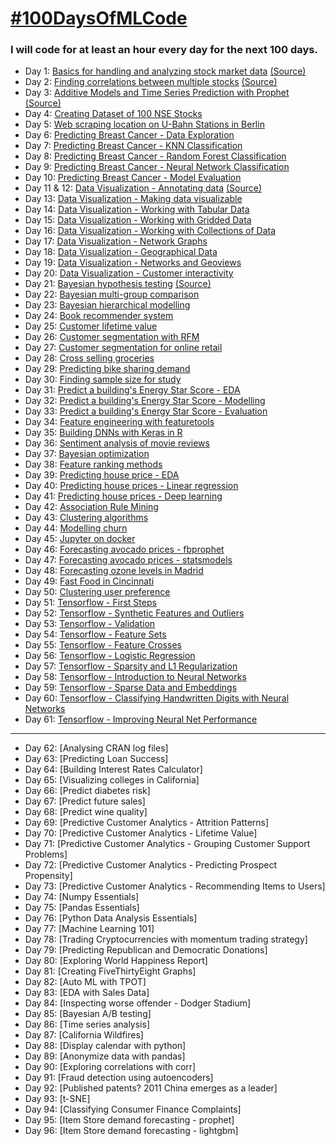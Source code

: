 # [#100DaysOfMLCode](https://www.youtube.com/watch?v=cuQMBj1cWPo) 


### I will code for at least an hour every day for the next 100 days.

* Day 1: [Basics for handling and analyzing stock market data](https://github.com/1dhiman/100days-ml/blob/master/day1_Stock_Market_Data_Analysis.ipynb) [(Source)](https://mapattack.wordpress.com/2017/02/12/using-python-for-stocks-1/)
* Day 2: [Finding correlations between multiple stocks](https://github.com/1dhiman/100days-ml/blob/master/day2_Finding_Correlations_between_Multiple_Stocks..ipynb) [(Source)](https://mapattack.wordpress.com/2017/02/14/python-for-stocks-2/)
* Day 3: [Additive Models and Time Series Prediction with Prophet](https://github.com/1dhiman/100days-ml/blob/master/day3_Additive_Models_and_Time_Series_Prediction.ipynb) [(Source)](https://facebook.github.io/prophet/docs/quick_start.html)
* Day 4: [Creating Dataset of 100 NSE Stocks](https://github.com/1dhiman/100days-ml/blob/master/day4_Creating_Dataset_Of_Stocks.ipynb) 
* Day 5: [Web scraping location on U-Bahn Stations in Berlin](https://github.com/1dhiman/100days-ml/blob/master/day5_Webscraping_Location_of_Train_Stations_in_Berlin.ipynb)
* Day 6: [Predicting Breast Cancer - Data Exploration](https://github.com/1dhiman/100days-ml/blob/master/day6_Breast_Cancer_Exploratory_Analysis.ipynb)
* Day 7: [Predicting Breast Cancer - KNN Classification](https://github.com/1dhiman/100days-ml/blob/master/day7_Breast_Cancer_KNN_Classification.ipynb)
* Day 8: [Predicting Breast Cancer - Random Forest Classification](https://github.com/1dhiman/100days-ml/blob/master/day8_Breast_Cancer_Random_Forest_Classification.ipynb)
* Day 9: [Predicting Breast Cancer - Neural Network Classification](https://github.com/1dhiman/100days-ml/blob/master/day9_Breast_Cancer_Neural_Network_Classification.ipynb)
* Day 10: [Predicting Breast Cancer - Model Evaluation](https://github.com/1dhiman/100days-ml/blob/master/day10_Breast_Cancer_Model_Evaluation.ipynb)
* Day 11 & 12: [Data Visualization - Annotating data](https://github.com/1dhiman/100days-ml/blob/master/day11_and_12_Data_Viz_Annotating_Data.ipynb) [(Source)](http://pyviz.org/tutorial/index.html)
* Day 13: [Data Visualization - Making data visualizable](https://github.com/1dhiman/100days-ml/blob/master/day13_Making_Data_Visualizable.ipynb) 
* Day 14: [Data Visualization - Working with Tabular Data](https://github.com/1dhiman/100days-ml/blob/master/day14_Working_with_Tabular_Data.ipynb) 
* Day 15: [Data Visualization - Working with Gridded Data](https://github.com/1dhiman/100days-ml/blob/master/day15_Working_with_Gridded_Data.ipynb)
* Day 16: [Data Visualization - Working with Collections of Data](https://github.com/1dhiman/100days-ml/blob/master/day16_datasets_and_collections_of_data.ipynb)
* Day 17: [Data Visualization - Network Graphs](https://github.com/1dhiman/100days-ml/blob/master/day17_Network_Graphs.ipynb)
* Day 18: [Data Visualization - Geographical Data](
https://github.com/1dhiman/100days-ml/blob/master/day18_Geographic_Data.ipynb)
* Day 19: [Data Visualization - Networks and Geoviews](
https://github.com/1dhiman/100days-ml/blob/master/day19_Networks_and_Geoviews.ipynb)
* Day 20: [Data Visualization - Customer interactivity](https://github.com/1dhiman/100days-ml/blob/master/day20_Custom_Interactivity.ipynb)
* Day 21: [Bayesian hypothesis testing](https://github.com/1dhiman/100days-ml/blob/master/day_21_bayesian.ipynb) [(Source)](https://github.com/ericmjl/bayesian-stats-modelling-tutorial)
* Day 22: [Bayesian multi-group comparison](https://github.com/1dhiman/100days-ml/blob/master/day22_bayesian_multi_group_comparison.ipynb)
* Day 23: [Bayesian hierarchical modelling](https://github.com/1dhiman/100days-ml/blob/master/day23_bayesian_hierarchical_models.ipynb)
* Day 24: [Book recommender system](https://github.com/1dhiman/100days-ml/blob/master/day24_recommender_system.ipynb)
* Day 25: [Customer lifetime value](https://github.com/1dhiman/100days-ml/blob/master/day25_CLV.ipynb)
* Day 26: [Customer segmentation with RFM](https://github.com/1dhiman/100days-ml/blob/master/day26_RFM.ipynb)
* Day 27: [Customer segmentation for online retail](https://github.com/1dhiman/100days-ml/blob/master/day27_Customer_Segmentation_Online_Retail.ipynb)
* Day 28: [Cross selling groceries](https://github.com/1dhiman/100days-ml/blob/master/day28_Cross_Selling_Groceries.ipynb)
* Day 29: [Predicting bike sharing demand](https://github.com/1dhiman/100days-ml/blob/master/day29_bike_sharing_demand.ipynb)
* Day 30: [Finding sample size for study](https://github.com/1dhiman/100days-ml/blob/master/day30_Finding_sample_size_for_study.ipynb)
* Day 31: [Predict a building's Energy Star Score - EDA](https://github.com/1dhiman/100days-ml/blob/master/day31_energy_score_EDA.ipynb)
* Day 32: [Predict a building's Energy Star Score - Modelling](https://github.com/1dhiman/100days-ml/blob/master/day32_energy_score_Modelling.ipynb)
* Day 33: [Predict a building's Energy Star Score - Evaluation](https://github.com/1dhiman/100days-ml/blob/master/day33_energy_score_Evaluation.ipynb)
* Day 34: [Feature engineering with featuretools](https://github.com/1dhiman/100days-ml/blob/master/day34_feature_engineering.ipynb)
* Day 35: [Building DNNs with Keras in R](https://github.com/1dhiman/100days-ml/blob/master/day35_keras_in_R.R)
* Day 36: [Sentiment analysis of movie reviews](https://github.com/1dhiman/100days-ml/blob/master/day36_Sentiment_Analysis.ipynb)
* Day 37: [Bayesian optimization](https://github.com/1dhiman/100days-ml/blob/master/day37_bayesian_optimization.ipynb)
* Day 38: [Feature ranking methods](https://github.com/1dhiman/100days-ml/blob/master/day38_feature_ranking.ipynb)
* Day 39: [Predicting house price - EDA](https://nbviewer.jupyter.org/github/1dhiman/100days-ml/blob/master/day39_house_price_prediction_EDA.ipynb)
* Day 40: [Predicting house prices - Linear regression](https://github.com/1dhiman/100days-ml/blob/master/day40_house_price_prediction_modelling_ml.ipynb)
* Day 41: [Predicting house prices - Deep learning](https://github.com/1dhiman/100days-ml/blob/master/day41_predicting_house_prices_modelling_dl.ipynb)
* Day 42: [Association Rule Mining](https://github.com/1dhiman/100days-ml/blob/master/day42_Association_Rule_Mining.Rmd)
* Day 43: [Clustering algorithms](https://github.com/1dhiman/100days-ml/blob/master/day43_Clustering_algorithms.ipynb)
* Day 44: [Modelling churn](https://github.com/1dhiman/100days-ml/blob/master/day44_modelling_churn.R)
* Day 45: [Jupyter on docker](https://github.com/1dhiman/100days-ml/blob/master/day45_jupyter_on_docker.md)
* Day 46: [Forecasting avocado prices - fbprophet](https://www.kaggle.com/dhimananubhav/forecasting-avocado-prices-fbprophet-mape-6/)
* Day 47: [Forecasting avocado prices - statsmodels](https://www.kaggle.com/dhimananubhav/forecasting-avocado-prices-statsmodels-mape-8)
* Day 48: [Forecasting ozone levels in Madrid](https://www.kaggle.com/dhimananubhav/forecasting-ozone-levels-in-madrid)
* Day 49: [Fast Food in Cincinnati](https://www.kaggle.com/dhimananubhav/fast-food-in-cincinnati)
* Day 50: [Clustering user preference](https://www.kaggle.com/dhimananubhav/clustering-user-preference)
* Day 51: [Tensorflow - First Steps](https://github.com/1dhiman/colab-notebooks/blob/master/tf1_first_steps_with_tensor_flow.ipynb)
* Day 52: [Tensorflow - Synthetic Features and Outliers](https://github.com/1dhiman/colab-notebooks/blob/master/tf2_synthetic_features_and_outliers.ipynb)
* Day 53: [Tensorflow - Validation](https://github.com/1dhiman/colab-notebooks/blob/master/tf3_validation.ipynb)
* Day 54: [Tensorflow - Feature Sets](https://github.com/1dhiman/colab-notebooks/blob/master/tf4_feature_sets.ipynb)
* Day 55: [Tensorflow - Feature Crosses](https://github.com/1dhiman/colab-notebooks/blob/master/tf5_feature_crosses.ipynb)
* Day 56: [Tensorflow - Logistic Regression](https://github.com/1dhiman/colab-notebooks/blob/master/tf6_logistic_regression.ipynb)
* Day 57: [Tensorflow - Sparsity and L1 Regularization](https://github.com/1dhiman/colab-notebooks/blob/master/tf7_sparsity_and_l1_regularization.ipynb)
* Day 58: [Tensorflow - Introduction to Neural Networks](https://github.com/1dhiman/colab-notebooks/blob/master/tf8_intro_to_neural_nets.ipynb)
* Day 59: [Tensorflow - Sparse Data and Embeddings](https://github.com/1dhiman/colab-notebooks/blob/master/tf9_intro_to_sparse_data_and_embeddings.ipynb)
* Day 60: [Tensorflow - Classifying Handwritten Digits with Neural Networks](https://github.com/1dhiman/colab-notebooks/blob/master/tf10_multi_class_classification_of_handwritten_digits.ipynb)
* Day 61: [Tensorflow - Improving Neural Net Performance](https://github.com/1dhiman/colab-notebooks/blob/master/tf11_improving_neural_net_performance.ipynb)

--- 

* Day 62: [Analysing CRAN log files]
* Day 63: [Predicting Loan Success]
* Day 64: [Building Interest Rates Calculator]
* Day 65: [Visualizing colleges in California]
* Day 66: [Predict diabetes risk]
* Day 67: [Predict future sales]
* Day 68: [Predict wine quality]
* Day 69: [Predictive Customer Analytics - Attrition Patterns]
* Day 70: [Predictive Customer Analytics - Lifetime Value]
* Day 71: [Predictive Customer Analytics - Grouping Customer Support Problems]
* Day 72: [Predictive Customer Analytics - Predicting Prospect Propensity]
* Day 73: [Predictive Customer Analytics - Recommending Items to Users]
* Day 74: [Numpy Essentials]
* Day 75: [Pandas Essentials]
* Day 76: [Python Data Analysis Essentials]
* Day 77: [Machine Learning 101]
* Day 78: [Trading Cryptocurrencies with momentum trading strategy]
* Day 79: [Predicting Republican and Democratic Donations]
* Day 80: [Exploring World Happiness Report]
* Day 81: [Creating FiveThirtyEight Graphs]
* Day 82: [Auto ML with TPOT]
* Day 83: [EDA with Sales Data]
* Day 84: [Inspecting worse offender - Dodger Stadium]
* Day 85: [Bayesian A/B testing]
* Day 86: [Time series analysis]
* Day 87: [California Wildfires]
* Day 88: [Display calendar with python]
* Day 89: [Anonymize data with pandas]
* Day 90: [Exploring correlations with corr]
* Day 91: [Fraud detection using autoencoders]
* Day 92: [Published patents? 2011 China emerges as a leader]
* Day 93: [t-SNE]
* Day 94: [Classifying Consumer Finance Complaints]
* Day 95: [Item Store demand forecasting - prophet]
* Day 96: [Item Store demand forecasting - lightgbm]
